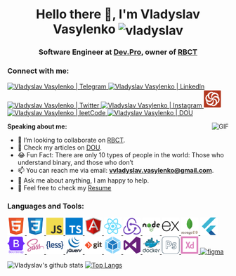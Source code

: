 <h1 align="center">Hello there 👋, I'm Vladyslav Vasylenko  <img align="center" src="https://komarev.com/ghpvc/?username=vladyslav" alt="vladyslav"/></h1>
<h3 align="center">
Software Engineer at <a href='https://dev.pro/' alt='Dev.Pro'>Dev.Pro</a>, owner of <a href='https://github.com/richboyscrytoo' alt='Rich Boys Cry Too'>RBCT</a></h3>

<p align="center">
<h3 align="left">Connect with me:</h3>
<a href="https://t.me/vladyslav_vasylenko" target="_blank">
  <img alt="Vladyslav Vasylenko | Telegram" height="40" width="40" src="https://www.svgrepo.com/show/271091/telegram.svg" />
</a>
<a href="https://www.linkedin.com/in/vladvasylenko" target="_blank">
  <img alt="Vladyslav Vasylenko | LinkedIn" height="40" width="40" src="https://www.svgrepo.com/show/157006/linkedin.svg" />
</a>
<a href="https://twitter.com/vasylenko__" target="_blank">
  <img alt="Vladyslav Vasylenko | Twitter" height="40" width="40" src="https://www.svgrepo.com/show/183608/twitter.svg" />
</a>
<a href="https://www.instagram.com/vladvasylenko_" target="_blank">
  <img alt="Vladyslav Vasylenko | Instagram" height="40" width="40" src="https://www.svgrepo.com/show/111199/instagram.svg" />
</a>
<a href="https://www.codewars.com/users/richboyscrytoo">
  <img alt="Vladyslav Vasylenko | Codewars" height="40" width="40" src="https://github.com/codewars/branding/blob/master/logo.svg" />
</a>
<a href="https://leetcode.com/richboyscrytoo/">
  <img alt="Vladyslav Vasylenko | leetCode" height="40" width="40" src="https://upload.wikimedia.org/wikipedia/commons/a/ab/LeetCode_logo_white_no_text.svg" />
</a>
<a href="https://dou.ua/users/vladislav-vasilenko-2" target="_blank">
  <img alt="Vladyslav Vasylenko | DOU" height="40" width="50" src="https://cdn-cws-prod.azureedge.net/img/press/news/news-color/dou.jpg" />
</a>
</p>

<img align="right" alt="GIF" src="https://media.giphy.com/media/836HiJc7pgzy8iNXCn/giphy.gif" />
  
**Speaking about me:** 
- 🤝 I’m looking to collaborate on [RBCT](https://github.com/richboyscrytoo).
- 📝 Check my articles on [DOU](https://dou.ua/users/vladislav-vasilenko-2/).
- 😂 Fun Fact: There are only 10 types of people in the world: Those who understand binary, and those who don’t
- 📫 You can reach me via email: **vvladyslav.vasylenko@gmail.com**.
- 💬 Ask me about anything, I am happy to help.
- 📝 Feel free to check my [Resume](https://drive.google.com/file/d/1JAKlJnjnSnDRXmVXeEDU0oN1gyzTk8NN/view?usp=sharing)

<h3 align="left">Languages and Tools:</h3>
<p align="left">
   <a href="https://www.w3.org/html" target="_blank"> 
    <img src="https://github.com/devicons/devicon/blob/master/icons/html5/html5-original.svg" width="40" height="40"/> 
   </a>
   <a href="https://www.w3schools.com/css" target="_blank"> 
    <img src="https://github.com/devicons/devicon/blob/master/icons/css3/css3-original.svg" alt="css3" width="40" height="40"/> 
  </a>
  <a href="https://developer.mozilla.org/en-US/docs/Web/JavaScript" target="_blank"> 
    <img src="https://github.com/devicons/devicon/blob/master/icons/javascript/javascript-original.svg" alt="javascript" width="40" height="40"/> 
  </a>
  <a href="https://www.typescriptlang.org" target="_blank"> 
    <img src="https://github.com/devicons/devicon/blob/master/icons/typescript/typescript-original.svg" alt="typescript" width="40" height="40"/> 
  </a>
  <a href="https://angular.io" target="_blank"> 
    <img src="https://github.com/devicons/devicon/blob/master/icons/angularjs/angularjs-original.svg" alt="angularjs" width="40" height="40"/> 
  </a> 
  <a href="https://reactjs.org" target="_blank"> 
    <img src="https://github.com/devicons/devicon/blob/master/icons/react/react-original.svg" alt="react" width="40" height="40"/> 
  </a> 
  <a href="https://redux.js.org" target="_blank"> 
    <img src="https://github.com/devicons/devicon/blob/master/icons/redux/redux-original.svg" alt="redux" width="40" height="40"/> 
  </a> 
  <a href="https://nodejs.org" target="_blank"> 
    <img src="https://github.com/devicons/devicon/blob/master/icons/nodejs/nodejs-original-wordmark.svg" alt="nodejs" width="40" height="40"/> 
  </a>
  <a href="https://expressjs.com" target="_blank"> 
    <img src="https://github.com/devicons/devicon/blob/master/icons/express/express-original.svg" alt="express" width="40" height="40"/> 
  </a>
  <a href="https://www.mongodb.com" target="_blank"> 
    <img src="https://github.com/devicons/devicon/blob/master/icons/mongodb/mongodb-original-wordmark.svg" alt="mongodb" width="40" height="40"/> 
  </a>
  <a href="https://flutter.dev" target="_blank"> 
    <img src="https://github.com/devicons/devicon/blob/master/icons/flutter/flutter-original.svg" alt="flutter" width="40" height="40"/> 
  </a> 
  <br/>
  <a href="https://getbootstrap.com" target="_blank"> 
    <img src="https://github.com/devicons/devicon/blob/master/icons/bootstrap/bootstrap-plain-wordmark.svg" alt="bootstrap" width="40" height="40"/> 
  </a> 
  <a href="https://sass-lang.com" target="_blank"> 
    <img src="https://github.com/devicons/devicon/blob/master/icons/sass/sass-original.svg" alt="sass" width="40" height="40"/> 
  </a> 
  <a href="http://lesscss.org" target="_blank"> 
    <img src="https://github.com/devicons/devicon/blob/master/icons/less/less-plain-wordmark.svg" alt="less" width="40" height="40"/> 
  </a> 
  <a href="https://jquery.com" target="_blank"> 
    <img src="https://github.com/devicons/devicon/blob/master/icons/jquery/jquery-original-wordmark.svg" alt="jquery" width="40" height="40"/> 
  </a> 
  <a href="https://git-scm.com" target="_blank"> 
    <img src="https://github.com/devicons/devicon/blob/master/icons/git/git-original-wordmark.svg" alt="git" width="40" height="40"/> 
  </a>
  <a href="https://webpack.js.org" target="_blank"> 
    <img src="https://github.com/devicons/devicon/blob/master/icons/webpack/webpack-original.svg" alt="webpack" width="40" height="40"/> 
  </a> 
  <a href="https://code.visualstudio.com" target="_blank"> 
    <img src="https://github.com/devicons/devicon/blob/master/icons/visualstudio/visualstudio-plain.svg" alt="webpack" width="40" height="40"/> 
  </a> 
  <a href="https://www.docker.com" target="_blank"> 
    <img src="https://github.com/devicons/devicon/blob/master/icons/docker/docker-original-wordmark.svg" alt="docker" width="40" height="40"/> 
  </a>
  <a href="https://www.photoshop.com/en" target="_blank"> 
    <img src="https://github.com/devicons/devicon/blob/master/icons/photoshop/photoshop-line.svg" alt="photoshop" width="40" height="40"/> 
  </a>
  <a href="https://www.adobe.com/products/xd.html" target="_blank"> 
    <img src="https://github.com/devicons/devicon/blob/master/icons/xd/xd-line.svg" alt="adobe xd" width="40" height="40"/> 
  </a>
  <a href="https://www.figma.com" target="_blank"> 
    <img src="https://www.vectorlogo.zone/logos/figma/figma-icon.svg" alt="figma" width="40" height="40"/> 
  </a>
</p>

![Vladyslav's github stats](https://github-readme-stats.vercel.app/api?username=vladyslav&show_icons=true&hide_border=true&theme=midnight-purple&bg_color=0d1117)
[![Top Langs](https://github-readme-stats.vercel.app/api/top-langs/?username=vladyslav&layout=compact&hide_border=true&theme=midnight-purple&bg_color=0d1117)](https://github.com/vladyslav/github-readme-stats)
